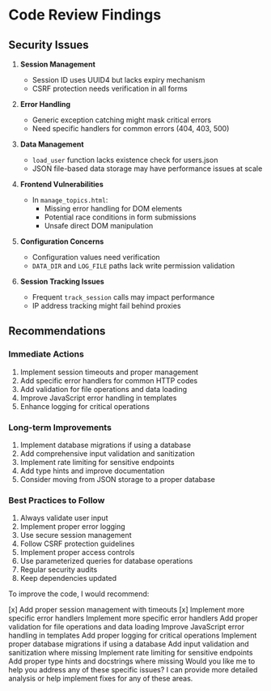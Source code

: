 # Code Review Findings

## Security Issues
1. **Session Management**
   - Session ID uses UUID4 but lacks expiry mechanism
   - CSRF protection needs verification in all forms

2. **Error Handling**
   - Generic exception catching might mask critical errors
   - Need specific handlers for common errors (404, 403, 500)

3. **Data Management**
   - `load_user` function lacks existence check for users.json
   - JSON file-based data storage may have performance issues at scale

4. **Frontend Vulnerabilities**
   - In `manage_topics.html`:
     - Missing error handling for DOM elements
     - Potential race conditions in form submissions
     - Unsafe direct DOM manipulation

5. **Configuration Concerns**
   - Configuration values need verification
   - `DATA_DIR` and `LOG_FILE` paths lack write permission validation

6. **Session Tracking Issues**
   - Frequent `track_session` calls may impact performance
   - IP address tracking might fail behind proxies

## Recommendations

### Immediate Actions
1. Implement session timeouts and proper management
2. Add specific error handlers for common HTTP codes
3. Add validation for file operations and data loading
4. Improve JavaScript error handling in templates
5. Enhance logging for critical operations

### Long-term Improvements
1. Implement database migrations if using a database
2. Add comprehensive input validation and sanitization
3. Implement rate limiting for sensitive endpoints
4. Add type hints and improve documentation
5. Consider moving from JSON storage to a proper database

### Best Practices to Follow
1. Always validate user input
2. Implement proper error logging
3. Use secure session management
4. Follow CSRF protection guidelines
5. Implement proper access controls
6. Use parameterized queries for database operations
7. Regular security audits
8. Keep dependencies updated 




To improve the code, I would recommend:

[x] Add proper session management with timeouts
[x] Implement more specific error handlers
Implement more specific error handlers
Add proper validation for file operations and data loading
Improve JavaScript error handling in templates
Add proper logging for critical operations
Implement proper database migrations if using a database
Add input validation and sanitization where missing
Implement rate limiting for sensitive endpoints
Add proper type hints and docstrings where missing
Would you like me to help you address any of these specific issues? I can provide more detailed analysis or help implement fixes for any of these areas.
